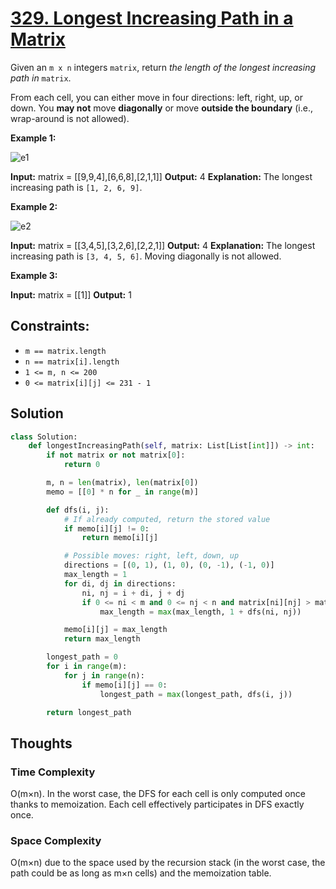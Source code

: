 # [329. Longest Increasing Path in a Matrix](https://leetcode.com/problems/longest-increasing-path-in-a-matrix/)

Given an `m x n` integers `matrix`, return *the length of the longest increasing path in* `matrix`.

From each cell, you can either move in four directions: left, right, up, or down. You **may not** move **diagonally** or move **outside the boundary** (i.e., wrap-around is not allowed).

**Example 1:**

![e1](https://assets.leetcode.com/uploads/2021/01/05/grid1.jpg)

**Input:** matrix = [[9,9,4],[6,6,8],[2,1,1]]
**Output:** 4
**Explanation:** The longest increasing path is `[1, 2, 6, 9]`.

**Example 2:**

![e2](https://assets.leetcode.com/uploads/2021/01/27/tmp-grid.jpg)

**Input:** matrix = [[3,4,5],[3,2,6],[2,2,1]]
**Output:** 4
**Explanation:** The longest increasing path is `[3, 4, 5, 6]`. Moving diagonally is not allowed.

**Example 3:**

**Input:** matrix = [[1]]
**Output:** 1

## **Constraints:**

- `m == matrix.length`
- `n == matrix[i].length`
- `1 <= m, n <= 200`
- `0 <= matrix[i][j] <= 231 - 1`

## Solution

```python
class Solution:
    def longestIncreasingPath(self, matrix: List[List[int]]) -> int:
        if not matrix or not matrix[0]:
            return 0

        m, n = len(matrix), len(matrix[0])
        memo = [[0] * n for _ in range(m)]

        def dfs(i, j):
            # If already computed, return the stored value
            if memo[i][j] != 0:
                return memo[i][j]

            # Possible moves: right, left, down, up
            directions = [(0, 1), (1, 0), (0, -1), (-1, 0)]
            max_length = 1
            for di, dj in directions:
                ni, nj = i + di, j + dj
                if 0 <= ni < m and 0 <= nj < n and matrix[ni][nj] > matrix[i][j]:
                    max_length = max(max_length, 1 + dfs(ni, nj))

            memo[i][j] = max_length
            return max_length

        longest_path = 0
        for i in range(m):
            for j in range(n):
                if memo[i][j] == 0:
                    longest_path = max(longest_path, dfs(i, j))

        return longest_path

```

## Thoughts

### Time Complexity

O(m×n). In the worst case, the DFS for each cell is only computed once thanks to memoization. Each cell effectively participates in DFS exactly once.

### Space Complexity

O(m×n) due to the space used by the recursion stack (in the worst case, the path could be as long as m×n cells) and the memoization table.
